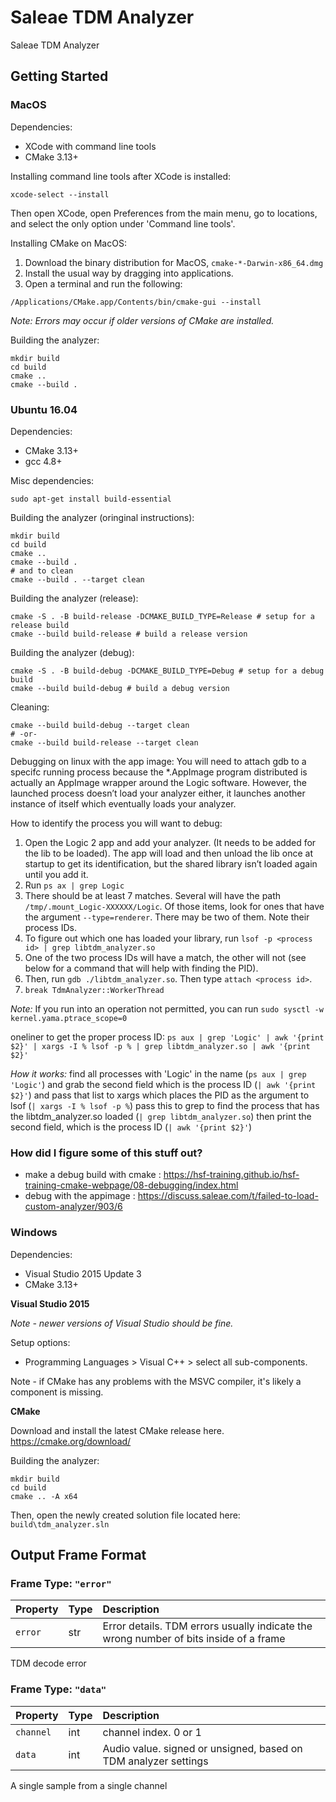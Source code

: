 # Saleae TDM Analyzer

Saleae TDM Analyzer

## Getting Started

### MacOS

Dependencies:
- XCode with command line tools
- CMake 3.13+

Installing command line tools after XCode is installed:
```
xcode-select --install
```

Then open XCode, open Preferences from the main menu, go to locations, and select the only option under 'Command line tools'.

Installing CMake on MacOS:

1. Download the binary distribution for MacOS, `cmake-*-Darwin-x86_64.dmg`
2. Install the usual way by dragging into applications.
3. Open a terminal and run the following:
```
/Applications/CMake.app/Contents/bin/cmake-gui --install
```
*Note: Errors may occur if older versions of CMake are installed.*

Building the analyzer:
```
mkdir build
cd build
cmake ..
cmake --build .
```

### Ubuntu 16.04

Dependencies:
- CMake 3.13+
- gcc 4.8+

Misc dependencies:

```
sudo apt-get install build-essential
```

Building the analyzer (oringinal instructions):
```
mkdir build
cd build
cmake ..
cmake --build .
# and to clean
cmake --build . --target clean
```

Building the analyzer (release):
```
cmake -S . -B build-release -DCMAKE_BUILD_TYPE=Release # setup for a release build
cmake --build build-release # build a release version
```

Building the analyzer (debug):
```
cmake -S . -B build-debug -DCMAKE_BUILD_TYPE=Debug # setup for a debug build
cmake --build build-debug # build a debug version
```

Cleaning:
```
cmake --build build-debug --target clean
# -or-
cmake --build build-release --target clean
```

Debugging on linux with the app image:
You will need to attach gdb to a specifc running process because the *.AppImage program distributed is actually an AppImage wrapper around the Logic software. However, the launched process doesn’t load your analyzer either, it launches another instance of itself which eventually loads your analyzer.

How to identify the process you will want to debug:

1. Open the Logic 2 app and add your analyzer. (It needs to be added for the lib to be loaded). The app will load and then unload the lib once at startup to get its identification, but the shared library isn’t loaded again until you add it.
1. Run `ps ax | grep Logic`
1. There should be at least 7 matches. Several will have the path `/tmp/.mount_Logic-XXXXXX/Logic`. Of those items, look for ones that have the argument `--type=renderer`. There may be two of them. Note their process IDs.
1. To figure out which one has loaded your library, run `lsof -p <process id> | grep libtdm_analyzer.so`
1. One of the two process IDs will have a match, the other will not (see below for a command that will help with finding the PID).
1. Then, run `gdb ./libtdm_analyzer.so`. Then type `attach <process id>`.
1. `break TdmAnalyzer::WorkerThread`

_Note:_ If you run into an operation not permitted, you can run `sudo sysctl -w kernel.yama.ptrace_scope=0`

oneliner to get the proper process ID:
`ps aux | grep 'Logic' | awk '{print $2}' | xargs -I % lsof -p % | grep libtdm_analyzer.so | awk '{print $2}'`

_How it works:_ find all processes with 'Logic' in the name (`ps aux | grep 'Logic'`) and grab the second field which is the process ID (`| awk '{print $2}'`)
and pass that list to xargs which places the PID as the argument to lsof (`| xargs -I % lsof -p %`) pass this to grep to find the process
that has the libtdm_analyzer.so loaded (`| grep libtdm_analyzer.so`) then print the second field, which is the process ID (`| awk '{print $2}'`)

### How did I figure some of this stuff out?
- make a debug build with cmake : https://hsf-training.github.io/hsf-training-cmake-webpage/08-debugging/index.html
- debug with the appimage : https://discuss.saleae.com/t/failed-to-load-custom-analyzer/903/6


### Windows

Dependencies:
- Visual Studio 2015 Update 3
- CMake 3.13+

**Visual Studio 2015**

*Note - newer versions of Visual Studio should be fine.*

Setup options:
- Programming Languages > Visual C++ > select all sub-components.

Note - if CMake has any problems with the MSVC compiler, it's likely a component is missing.

**CMake**

Download and install the latest CMake release here.
https://cmake.org/download/

Building the analyzer:
```
mkdir build
cd build
cmake .. -A x64
```

Then, open the newly created solution file located here: `build\tdm_analyzer.sln`


## Output Frame Format
  
### Frame Type: `"error"`

| Property | Type | Description |
| :--- | :--- | :--- |
| `error` | str | Error details. TDM errors usually indicate the wrong number of bits inside of a frame |

TDM decode error

### Frame Type: `"data"`

| Property | Type | Description |
| :--- | :--- | :--- |
| `channel` | int | channel index. 0 or 1 |
| `data` | int | Audio value. signed or unsigned, based on TDM analyzer settings |

A single sample from a single channel

